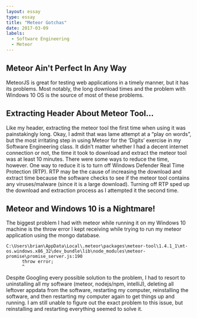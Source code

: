 ```yaml
---
layout: essay
type: essay
title: "Meteor Gotchas"
date: 2017-03-09
labels:
  - Software Engineering
  - Meteor
---
```

## Meteor Ain't Perfect In Any Way
MeteorJS is great for testing web applications in a timely manner, but it has its problems. Most notably, the long download times and the problem with Windows 10 OS is the source of most of these problems.

## Extracting Header About Meteor Tool…
Like my header, extracting the meteor tool the first time when using it was painstakingly long. Okay, I admit that was lame attempt at a “play on words”, but the most irritating step in using Meteor for the ‘Digits’ exercise in my Software Engineering class. It didn’t matter whether I had a decent internet connection or not, the time it took to download and extract the meteor tool was at least 10 minutes. 
There were some ways to reduce the time, however. One way to reduce it is to turn off Windows Defender Real Time Protection (RTP). RTP may be the cause of increasing the download and extract time because the software checks to see if the meteor tool contains any viruses/malware (since it is a large download). Turning off RTP sped up the download and extraction process as I attempted it the second time.

## Meteor and Windows 10 is a Nightmare!
The biggest problem I had with meteor while running it on my Windows 10 machine is the throw error I kept receiving while trying to run my meteor application using the mongo database. 
```
C:\Users\brian\AppData\Local\.meteor\packages\meteor-tool\1.4.1_1\mt-os.windows.x86_32\dev_bundle\lib\node_modules\meteor-promise\promise_server.js:190
      throw error;
      ^
```
Despite Googling every possible solution to the problem, I had to resort to uninstalling all my software (meteor, nodejs/npm, intelliJ), deleting all leftover appdata from the software, restarting my computer, reinstalling the software, and then restarting my computer again to get things up and running. I am still unable to figure out the exact problem to this issue, but reinstalling and restarting everything seemed to solve it.
